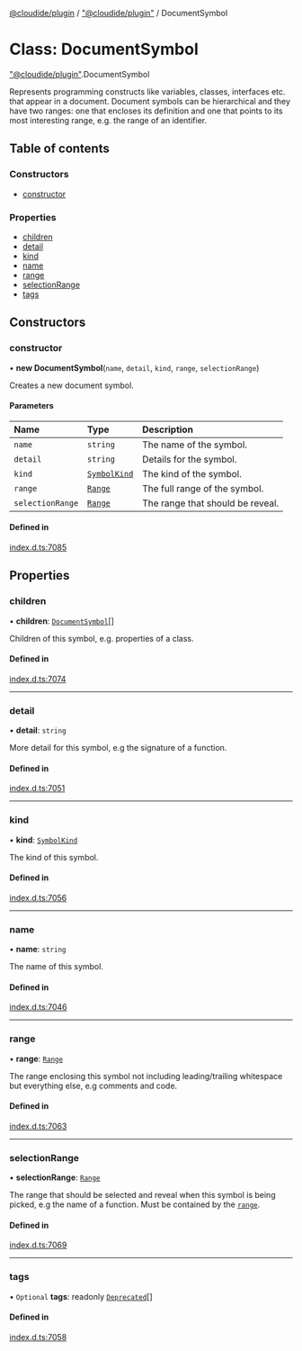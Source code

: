 [@cloudide/plugin](../README.md) / ["@cloudide/plugin"](../modules/_cloudide_plugin_.md) / DocumentSymbol

# Class: DocumentSymbol

["@cloudide/plugin"](../modules/_cloudide_plugin_.md).DocumentSymbol

Represents programming constructs like variables, classes, interfaces etc. that appear in a document. Document
symbols can be hierarchical and they have two ranges: one that encloses its definition and one that points to
its most interesting range, e.g. the range of an identifier.

## Table of contents

### Constructors

- [constructor](cloudide_plugin_.DocumentSymbol.md#constructor)

### Properties

- [children](cloudide_plugin_.DocumentSymbol.md#children)
- [detail](cloudide_plugin_.DocumentSymbol.md#detail)
- [kind](cloudide_plugin_.DocumentSymbol.md#kind)
- [name](cloudide_plugin_.DocumentSymbol.md#name)
- [range](cloudide_plugin_.DocumentSymbol.md#range)
- [selectionRange](cloudide_plugin_.DocumentSymbol.md#selectionrange)
- [tags](cloudide_plugin_.DocumentSymbol.md#tags)

## Constructors

### constructor

• **new DocumentSymbol**(`name`, `detail`, `kind`, `range`, `selectionRange`)

Creates a new document symbol.

#### Parameters

| Name | Type | Description |
| :------ | :------ | :------ |
| `name` | `string` | The name of the symbol. |
| `detail` | `string` | Details for the symbol. |
| `kind` | [`SymbolKind`](../enums/cloudide_plugin_.SymbolKind.md) | The kind of the symbol. |
| `range` | [`Range`](cloudide_plugin_.Range.md) | The full range of the symbol. |
| `selectionRange` | [`Range`](cloudide_plugin_.Range.md) | The range that should be reveal. |

#### Defined in

[index.d.ts:7085](https://github.com/shuyaqian/cloudide-plugin-api/blob/26b31b9/index.d.ts#L7085)

## Properties

### children

• **children**: [`DocumentSymbol`](cloudide_plugin_.DocumentSymbol.md)[]

Children of this symbol, e.g. properties of a class.

#### Defined in

[index.d.ts:7074](https://github.com/shuyaqian/cloudide-plugin-api/blob/26b31b9/index.d.ts#L7074)

___

### detail

• **detail**: `string`

More detail for this symbol, e.g the signature of a function.

#### Defined in

[index.d.ts:7051](https://github.com/shuyaqian/cloudide-plugin-api/blob/26b31b9/index.d.ts#L7051)

___

### kind

• **kind**: [`SymbolKind`](../enums/cloudide_plugin_.SymbolKind.md)

The kind of this symbol.

#### Defined in

[index.d.ts:7056](https://github.com/shuyaqian/cloudide-plugin-api/blob/26b31b9/index.d.ts#L7056)

___

### name

• **name**: `string`

The name of this symbol.

#### Defined in

[index.d.ts:7046](https://github.com/shuyaqian/cloudide-plugin-api/blob/26b31b9/index.d.ts#L7046)

___

### range

• **range**: [`Range`](cloudide_plugin_.Range.md)

The range enclosing this symbol not including leading/trailing whitespace but everything else, e.g comments and code.

#### Defined in

[index.d.ts:7063](https://github.com/shuyaqian/cloudide-plugin-api/blob/26b31b9/index.d.ts#L7063)

___

### selectionRange

• **selectionRange**: [`Range`](cloudide_plugin_.Range.md)

The range that should be selected and reveal when this symbol is being picked, e.g the name of a function.
Must be contained by the [`range`](#DocumentSymbol.range).

#### Defined in

[index.d.ts:7069](https://github.com/shuyaqian/cloudide-plugin-api/blob/26b31b9/index.d.ts#L7069)

___

### tags

• `Optional` **tags**: readonly [`Deprecated`](../enums/cloudide_plugin_.SymbolTag.md#deprecated)[]

#### Defined in

[index.d.ts:7058](https://github.com/shuyaqian/cloudide-plugin-api/blob/26b31b9/index.d.ts#L7058)
